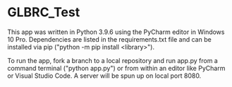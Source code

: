# GLBRC_Test

This app was written in Python 3.9.6 using the PyCharm editor in Windows 10 Pro. Dependencies are listed in the 
requirements.txt file and can be installed via pip ("python -m pip install \<library\>").

To run the app, fork a branch to a local repository and run app.py from a command terminal ("python app.py") or from
within an editor like PyCharm or Visual Studio Code. A server will be spun up on local port 8080.

